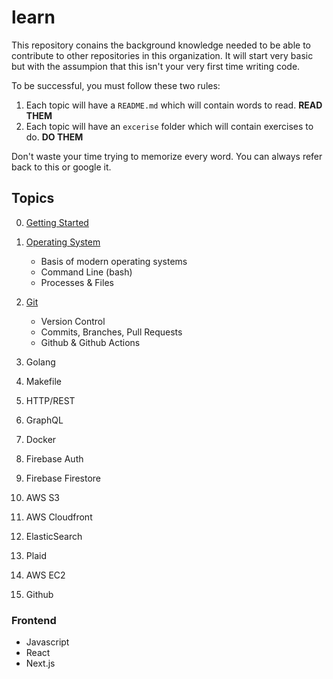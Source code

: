 # learn

This repository conains the background knowledge needed to be able to contribute to other repositories in this organization. It will start very basic but with the assumpion that this isn't your very first time writing code.

To be successful, you must follow these two rules:

1. Each topic will have a `README.md` which will contain words to read. **READ THEM**
2. Each topic will have an `excerise` folder which will contain exercises to do. **DO THEM**

Don't waste your time trying to memorize every word. You can always refer back to this or google it.

## Topics
0. [Getting Started](https://github.com/pool-io/learn/blob/master/0-start)

1. [Operating System](https://github.com/pool-io/learn/blob/master/1-os)
    - Basis of modern operating systems
    - Command Line (bash)
    - Processes & Files

2. [Git](https://github.com/pool-io/learn/blob/master/2-git)
    - Version Control
    - Commits, Branches, Pull Requests
    - Github & Github Actions

3. Golang

4. Makefile

5. HTTP/REST

6. GraphQL

7. Docker

8. Firebase Auth

9. Firebase Firestore

10. AWS S3

11. AWS Cloudfront

12. ElasticSearch

13. Plaid

14. AWS EC2

15. Github


### Frontend
- Javascript
- React
- Next.js
